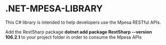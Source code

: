# .NET-MPESA-LIBRARY

This C# library is intended to help developers use the Mpesa RESTful APIs.

Add the RestSharp package **dotnet add package RestSharp --version 106.2.1** to your project folder in order to consume the Mpesa APIs



